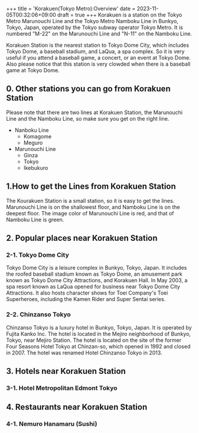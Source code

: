 +++
title = 'Korakuen(Tokyo Metro):Overview'
date = 2023-11-05T00:32:06+09:00
draft = true
+++
Korakuen is a station on the Tokyo Metro Marunouchi Line and the Tokyo Metro Namboku Line in Bunkyo, Tokyo, Japan, operated by the Tokyo subway operator Tokyo Metro. It is numbered "M-22" on the Marunouchi Line and "N-11" on the Namboku Line.

Korakuen Station is the nearest station to Tokyo Dome City, which includes Tokyo Dome, a baseball stadium, and LaQua, a spa complex. 
So it is very useful if you attend a baseball game, a concert, or an event at Tokyo Dome.
Also please notice that this station is very clowded when there is a baseball game at Tokyo Dome.

## 0. Other stations you can go from Korakuen Station
Please note that there are two lines at Korakuen Station, the Marunouchi Line and the Namboku Line, so make sure you get on the right line.
- Nanboku Line
  - Komagome
  - Meguro
- Marunouchi Line
  - Ginza
  - Tokyo
  - Ikebukuro

## 1.How to get the Lines from Korakuen Station
The Kourakuen Station is a small station, so it is easy to get the lines.
Marunouchi Line is on the shallowest floor, and Namboku Line is on the deepest floor.
The image color of Marunouchi Line is red, and that of Namboku Line is green.

## 2. Popular places near Korakuen Station
### 2-1. Tokyo Dome City
Tokyo Dome City is a leisure complex in Bunkyo, Tokyo, Japan. It includes the roofed baseball stadium known as Tokyo Dome, an amusement park known as Tokyo Dome City Attractions, and Korakuen Hall. In May 2003, a spa resort known as LaQua opened for business near Tokyo Dome City Attractions. It also hosts character shows for Toei Company's Toei Superheroes, including the Kamen Rider and Super Sentai series.

### 2-2. Chinzanso Tokyo
Chinzanso Tokyo is a luxury hotel in Bunkyo, Tokyo, Japan. It is operated by Fujita Kanko Inc. The hotel is located in the Mejiro neighborhood of Bunkyo, Tokyo, near Mejiro Station. The hotel is located on the site of the former Four Seasons Hotel Tokyo at Chinzan-so, which opened in 1992 and closed in 2007. The hotel was renamed Hotel Chinzanso Tokyo in 2013.

## 3. Hotels near Korakuen Station

### 3-1. Hotel Metropolitan Edmont Tokyo

## 4. Restaurants near Korakuen Station
### 4-1. Nemuro Hanamaru (Sushi)